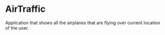 # AirTraffic
Application that shows all the airplanes that are flying over current location of the user.

